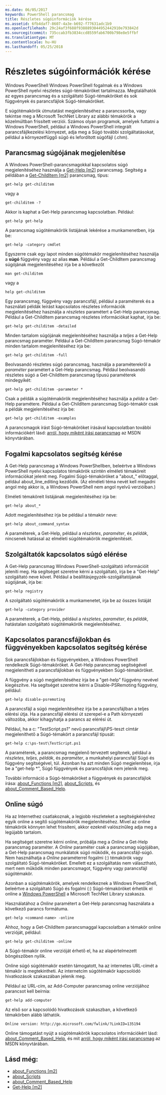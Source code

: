 ```yaml
---
ms.date: 06/05/2017
keywords: PowerShell parancsmag
title: Részletes súgóinformációk kérése
ms.assetid: 6fb4daf7-8607-4a3e-b692-f77631adc1b9
ms.openlocfilehash: 29c24af3f688f9388893044952442910e793842d
ms.sourcegitcommit: 735ccab3fb3834ccd8559fab6700b798e8e5ffbf
ms.translationtype: MT
ms.contentlocale: hu-HU
ms.lasthandoff: 05/25/2018
---
```

# <a name="getting-detailed-help-information"></a>Részletes súgóinformációk kérése
Windows PowerShell Windows PowerShell fogalmak és a Windows PowerShell nyelvi részletes súgó-témaköröket tartalmazza. Megtalálhatók az egyes parancsmag és a szolgáltató Súgó-témaköröket és sok függvények és parancsfájlok Súgó-témaköröket.

E súgótémakörök útmutatást megjelenítéséhez a parancssorba, vagy tekintse meg a Microsoft TechNet Library az alábbi témakörök a közelmúltban frissített verziói. Számos olyan programok, amelyek futtatni a Windows PowerShell, például a Windows PowerShell integrált parancsfájlkezelési környezet, adja meg a Súgó további szolgáltatásokat, például a környezetfüggő súgó és lefordított súgófájl (.chm).

## <a name="getting-help-for-cmdlets"></a>Parancsmag súgójának megjelenítése
A Windows PowerShell-parancsmagokkal kapcsolatos súgó megjelenítéséhez használja a [Get-Help [m2]](https://technet.microsoft.com/library/2d7fe1b4-0025-4580-a911-d81922dd6cd2) parancsmag. Segítség a példában a [Get-ChildItem [m2]](https://technet.microsoft.com/library/4b270d63-c995-45b8-b5b4-3f8887efbfcc) parancsmag, típus:

```
get-help get-childitem
```

vagy a

```
get-childitem -?
```

Akkor is kaphat a Get-Help parancsmag kapcsolatban. Például:

```
get-help get-help
```

A parancsmag súgótémakörök listájának lekérése a munkamenetben, írja be:

```
get-help -category cmdlet
```

Egyszerre csak egy lapot minden súgótémakör megjelenítéséhez használja a **súgó** függvény vagy az alias **man**. Például a Get-ChildItem parancsmag súgójának megjelenítéséhez írja be a következőt

```
man get-childitem
```

vagy a

```
help get-childitem
```

Egy parancsmag, függvény vagy parancsfájl, például a paraméterek és a használati példák leírást kapcsolatos részletes információk megjelenítéséhez használja a *részletes* paramétert a Get-Help parancsmag. Például a Get-ChildItem parancsmag részletes információkat kaphat, írja be:

```
get-help get-childitem -detailed
```

Minden tartalom súgójának megjelenítéséhez használja a *teljes* a Get-Help parancsmag paraméter. Például a Get-ChildItem parancsmag Súgó-témakör minden tartalom megjelenítéséhez írja be:

```
get-help get-childitem -full
```

Beolvasandó részletes súgó parancsmag, használja a paraméterekről a *paraméter* paramétert a Get-Help parancsmag. Például beolvasandó részletes súgó a Get-ChildItem parancsmag típusú paraméterek mindegyikét:

```
get-help get-childitem -parameter *
```

Csak a példák a súgótémakörök megjelenítéséhez használja a *példa* a Get-Help paramétere. Például a Get-ChildItem parancsmag Súgó-témakör csak a példák megjelenítéséhez írja be:

```
get-help get-childitem -examples
```

A parancsmagok írást Súgó-témaköröket írásával kapcsolatban további információkért lásd: [arról, hogy miként írási parancsmag](https://go.microsoft.com/fwlink/?LinkID=123415) az MSDN könyvtárában.

## <a name="getting-conceptual-help"></a>Fogalmi kapcsolatos segítség kérése
A Get-Help parancsmag a Windows PowerShellben, beleértve a Windows PowerShell nyelvi kapcsolatos témakörök szintén elméleti témaköreit információkat jelenít meg. Fogalmi Súgó-témaköröket a "about_" előtaggal, például about_line_editing kezdődik. (Az elméleti téma nevét kell megadni angol még akkor is, a Windows PowerShell nem angol nyelvű verzióiban.)

Elméleti témaköreit listájának megjelenítéséhez írja be:

```
get-help about_*
```

Adott megjelenítéséhez írja be például a témakör neve:

```
get-help about_command_syntax
```

A paraméterek, a Get-Help, például a *részletes*, *paraméter*, és *példák*, nincsenek hatással az elméleti súgótémakörök megjelenítését.

## <a name="getting-help-about-providers"></a>Szolgáltatók kapcsolatos súgó elérése
A Get-Help parancsmag Windows PowerShell-szolgáltató információit jeleníti meg. Ha segítséget szeretne kérni a szolgáltató, írja be a "Get-Help" szolgáltató neve követ. Például a beállításjegyzék-szolgáltatójának súgójának, írja be:

```
get-help registry
```

A szolgáltató súgótémakörök a munkamenetet, írja be az összes listáját

```
get-help -category provider
```

A paraméterek, a Get-Help, például a *részletes*, *paraméter*, és *példák*, hatástalan szolgáltató súgótémakörök megjelenítéséhez.

## <a name="getting-help-about-scripts-and-functions"></a>Kapcsolatos parancsfájlokban és függvényekben kapcsolatos segítség kérése
Sok parancsfájlokban és függvényekben, a Windows PowerShell rendelkezik Súgó-témaköröket. A Get-Help parancsmag segítségével megjelenítheti a parancsfájlokban és függvényekben Súgó-témaköröket.

A függvény a súgó megjelenítéséhez írja be a "get-help" függvény nevével kiegészítve. Ha segítséget szeretne kérni a Disable-PSRemoting függvény, például:

```
get-help disable-psremoting
```

A parancsfájl a súgó megjelenítéséhez írja be a parancsfájlban a teljes elérési útja. Ha a parancsfájl elérési út szerepel-e a Path környezeti változóba, akkor kihagyhatja a parancs az elérési út.

Például, ha a c: "TestScript.ps1" nevű parancsfájl\\PS-teszt címtár megjeleníthető a Súgó-témakört a parancsfájl típusát:

```
get-help c:\ps-test\TestScript.ps1
```

A paraméterek, a parancsmag megjelenő tervezett segítenek, például a *részletes*, *teljes*, *példák*, és *paraméter*, a munkahelyi parancsfájl Súgó és függvény segítségével, túl. Azonban ha azt minden Súgó megjelenítése, írja be a "get-help \*", Súgó függvények és parancsfájlok nem jelenik meg.

További információ a Súgó-témaköröket a függvények és parancsfájlok írása: [about_Functions [m2]](https://technet.microsoft.com/library/61d40692-5300-4de9-a9b5-bae31815e105), [about_Scripts](https://technet.microsoft.com/library/7dc08334-dcfe-450b-b949-0554855623af), és [about_Comment_Based_Help](https://technet.microsoft.com/library/99a81ccc-21a0-49ec-a1b3-9efe2b4c0bbf).

## <a name="getting-help-online"></a>Online súgó
Ha az Internethez csatlakoznak, a legjobb részleteket a segítségkéréshez egyik online a segítő súgótémakörök megjelenítéséhez. Mivel az online témakörök könnyen lehet frissíteni, akkor ezeknél valószínűleg adja meg a legújabb tartalom.

Ha segítséget szeretne kérni online, próbálja meg a *Online* a Get-Help parancsmag paraméter. A *Online* paraméter csak a parancsmag súgójában, a Get-Help parancsmag munkálatok súgó működik, és parancsfájl-súgó. Nem használhatja a *Online* paraméterrel fogalmi (:) témakörök vagy szolgáltató Súgó-témaköröket. Emellett ez a szolgáltatás nem választható, mert nem működik minden parancsmagot, függvény vagy parancsfájl súgótémakör.

Azonban a súgótémakörök, amelyek rendelkeznek a Windows PowerShell, beleértve a szolgáltató Súgó és fogalmi (:) Súgó-témaköröket érhetők el online a [Windows PowerShell](http://go.microsoft.com/fwlink/?LinkID=107116) a Microsoft TechNet Library szakasza.

Használatához a *Online* paramétert a Get-Help parancsmag használata a következő parancs formátuma.

```
get-help <command-name> -online
```

Ahhoz, hogy a Get-ChildItem parancsmaggal kapcsolatban a témakör online verzióját, például:

```
get-help get-childitem -online
```

A Súgó-témakör online verzióját érhető el, ha az alapértelmezett böngészőben nyílik.

Online súgó súgótémakör esetén támogatott, ha az internetes URL-címét a témakör is megtekintheti. Az internetcím súgótémakör kapcsolódó hivatkozások szakaszában jelenik meg.

Például az URL-cím, az Add-Computer parancsmag online verziójához parancsot kell beírnia:

```
get-help add-computer
```

Az első sor a kapcsolódó hivatkozások szakaszban, a következő témakörben alább láthatók.

```
Online version: http://go.microsoft.com/fwlink/?LinkID=135194
```

Online támogatást nyújt a súgótémakörök kapcsolatos információkért lásd: [about_Comment_Based_Help](https://technet.microsoft.com/library/99a81ccc-21a0-49ec-a1b3-9efe2b4c0bbf), és mit [arról, hogy miként írási parancsmag](https://go.microsoft.com/fwlink/?LinkID=123415) az MSDN könyvtárában.

## <a name="see-also"></a>Lásd még:
- [about_Functions [m2]](https://technet.microsoft.com/library/61d40692-5300-4de9-a9b5-bae31815e105)
- [about_Scripts](https://technet.microsoft.com/library/7dc08334-dcfe-450b-b949-0554855623af)
- [about_Comment_Based_Help](https://technet.microsoft.com/library/99a81ccc-21a0-49ec-a1b3-9efe2b4c0bbf)
- [Get-Help [m2]](https://technet.microsoft.com/library/2d7fe1b4-0025-4580-a911-d81922dd6cd2)